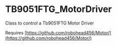 # TB9051FTG_MotorDriver

Class to control a Tb9051FTG Motor Driver 

Requires [https://github.com/robohead456/Motor/](https://github.com/robohead456/Motor/)
